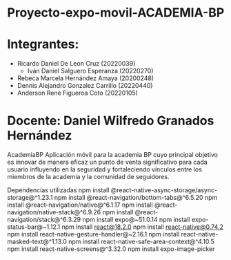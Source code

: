 ﻿# Proyecto-expo-movil-ACADEMIA-BP

# Integrantes: 
- Ricardo Daniel De Leon Cruz (20220039)
  - Iván Daniel Salguero Esperanza (20220270)
 - Rebeca Marcela Hernández Amaya (20200248)
  - Dennis Alejandro Gonzalez Carrillo (20220440)
- Anderson Renè Figueroa Coto (20220105)

# Docente: Daniel Wilfredo Granados Hernández

AcademiaBP
Aplicación móvil para la academia BP cuyo principal objetivo es innovar de manera eficaz un punto de venta significativo para cada usuario
influyendo en la seguridad y fortaleciendo vínculos entre los miembros de la academia y la comunidad de seguidores.

Dependencias utilizadas
npm install @react-native-async-storage/async-storage@^1.23.1
npm install @react-navigation/bottom-tabs@^6.5.20
npm install @react-navigation/native@^6.1.17
npm install @react-navigation/native-stack@^6.9.26
npm install @react-navigation/stack@^6.3.29
npm install expo@~51.0.14
npm install expo-status-bar@~1.12.1
npm install react@18.2.0
npm install react-native@0.74.2
npm install react-native-gesture-handler@~2.16.1
npm install react-native-masked-text@^1.13.0
npm install react-native-safe-area-context@^4.10.5
npm install react-native-screens@^3.32.0
npm install expo-image-picker
 
 
